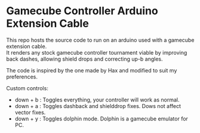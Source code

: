 # Gamecube Controller Arduino Extension Cable

This repo hosts the source code to run on an arduino used with a gamecube extension cable.  
It  renders any stock gamecube controller tournament viable by improving back dashes, allowing shield drops and correcting up-b angles.  

The code is inspired by the one made by Hax and modified to suit my preferences.

Custom controls:

- down + b : Toggles everything, your controller will work as normal.
- down + a : Toggles dashback and shielddrop fixes. Dows not affect vector fixes.
- down + y : Toggles dolphin mode. Dolphin is a gamecube emulator for PC.
